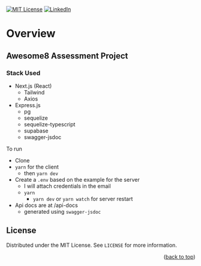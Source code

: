 <a name="readme-top"></a>

<!--
*** I'm using markdown "reference style" links for readability.
*** Reference links are enclosed in brackets [ ] instead of parentheses ( ).
*** See the bottom of this document for the declaration of the reference variables
*** for contributors-url, forks-url, etc. This is an optional, concise syntax you may use.
*** https://www.markdownguide.org/basic-syntax/#reference-style-links
-->

[![MIT License][license-shield]][license-url]
[![LinkedIn][linkedin-shield]][linkedin-url]

# Overview

## Awesome8 Assessment Project

### Stack Used
- Next.js (React)
    - Tailwind
    - Axios
- Express.js 
    - pg
    - sequelize
    - sequelize-typescript
    - supabase
    - swagger-jsdoc

To run 

- Clone
- `yarn` for the client
    - then `yarn dev`
- Create a `.env` based on the example for the server
    - I will attach credentials in the email
    - `yarn`
        - `yarn dev` or `yarn watch` for server restart
- Api docs are at /api-docs
    - generated using `swagger-jsdoc`

## License

Distributed under the MIT License. See `LICENSE` for more information.

<p align="right">(<a href="#readme-top">back to top</a>)</p>



[license-shield]: https://img.shields.io/github/license/othneildrew/Best-README-Template.svg?style=for-the-badge
[license-url]: https://github.com/KidesLeo/9-Languages-1-Bot/blob/main/LICENSE

[linkedin-shield]: https://img.shields.io/badge/-LinkedIn-black.svg?style=for-the-badge&logo=linkedin&colorB=555
[linkedin-url]: https://www.linkedin.com/in/kidesleo/
